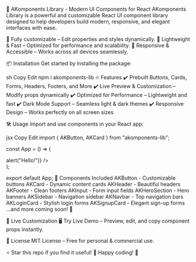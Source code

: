 🚀 AKomponents Library - Modern UI Components for React
AKomponents Library is a powerful and customizable React UI component library designed to help developers build modern, responsive, and elegant interfaces with ease.

🔹 Fully customizable – Edit properties and styles dynamically.
🔹 Lightweight & Fast – Optimized for performance and scalability.
🔹 Responsive & Accessible – Works across all devices seamlessly.

📦 Installation
Get started by installing the package:

sh
Copy
Edit
npm i akomponents-lib
🔥 Features
✔️ Prebuilt Buttons, Cards, Forms, Headers, Footers, and More
✔️ Live Preview & Customization – Modify props dynamically
✔️ Optimized for Performance – Lightweight and fast
✔️ Dark Mode Support – Seamless light & dark themes
✔️ Responsive Design – Works perfectly on all screen sizes

🛠️ Usage
Import and use components in your React app:

jsx
Copy
Edit
import { AKButton, AKCard } from "akomponents-lib";

const App = () => (
  <div>
    <AKCard title="Welcome!" content="This is an AKomponents card." />
    <AKButton label="Click Me" onClick={() => alert("Hello!")} />
  </div>
);

export default App;
📌 Components Included
AKButton - Customizable buttons
AKCard - Dynamic content cards
AKHeader - Beautiful headers
AKFooter - Clean footers
AKInput - Form input fields
AKHeroSection - Hero banners
AKSidebar - Navigation sidebar
AKNavbar - Top navigation bars
AKLoginCard - Stylish login forms
AKSignupCard - Elegant sign-up forms
...and more coming soon! 🚀

🎨 Live Customization
🖥️ Try Live Demo – Preview, edit, and copy component props instantly.

📜 License
MIT License – Free for personal & commercial use.

⭐ Star this repo if you find it useful! 🎉 Happy coding! 🚀
